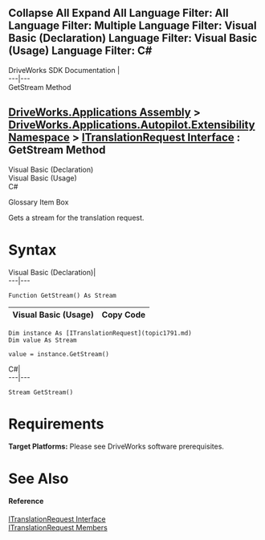 Collapse All Expand All Language Filter: All  Language Filter: Multiple  Language Filter: Visual Basic (Declaration) Language Filter: Visual Basic (Usage) Language Filter: C#  
---  
DriveWorks SDK Documentation  |   
---|---  
GetStream Method   
  
[DriveWorks.Applications Assembly](topic13.md) > [DriveWorks.Applications.Autopilot.Extensibility Namespace](topic1633.md) > [ITranslationRequest Interface](topic1791.md) : GetStream Method  
---  
  
Visual Basic (Declaration)    
Visual Basic (Usage)    
C# 

Glossary Item Box

Gets a stream for the translation request. 

# Syntax

Visual Basic (Declaration)|   
---|---  
      
    
    Function GetStream() As Stream  
  
Visual Basic (Usage)| Copy Code  
---|---  
      
    
    Dim instance As [ITranslationRequest](topic1791.md)
    Dim value As Stream
     
    value = instance.GetStream()  
  
C#|   
---|---  
      
    
    Stream GetStream()  
  
# Requirements

**Target Platforms:** Please see DriveWorks software prerequisites.

# See Also

#### Reference

[ITranslationRequest Interface](topic1791.md)   
[ITranslationRequest Members](topic1792.md)



